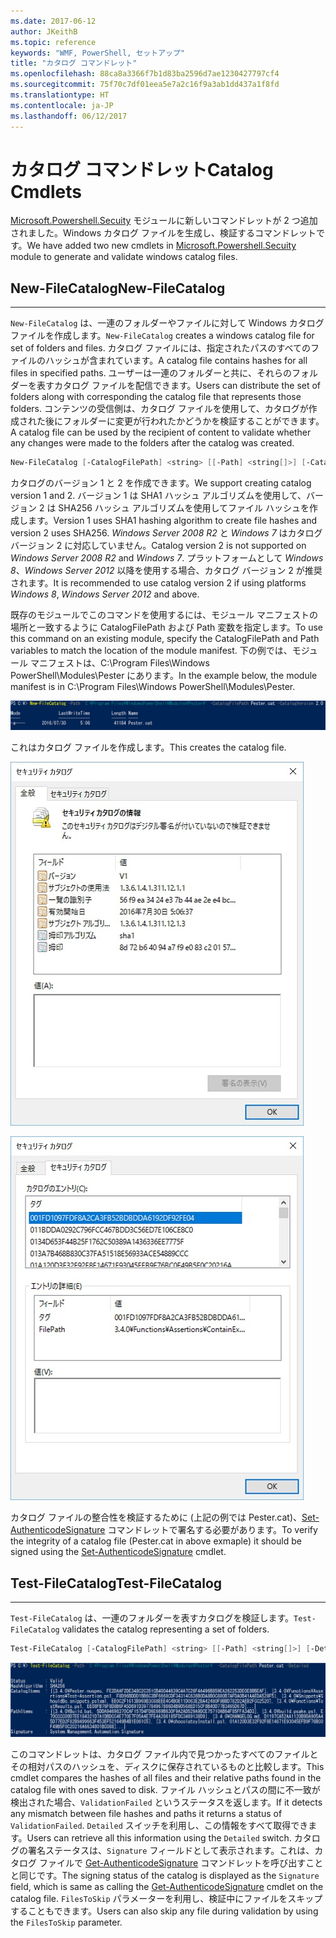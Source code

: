 ```yaml
---
ms.date: 2017-06-12
author: JKeithB
ms.topic: reference
keywords: "WMF, PowerShell, セットアップ"
title: "カタログ コマンドレット"
ms.openlocfilehash: 88ca8a3366f7b1d83ba2596d7ae1230427797cf4
ms.sourcegitcommit: 75f70c7df01eea5e7a2c16f9a3ab1dd437a1f8fd
ms.translationtype: HT
ms.contentlocale: ja-JP
ms.lasthandoff: 06/12/2017
---
```

# <a name="catalog-cmdlets"></a><span data-ttu-id="b91c0-103">カタログ コマンドレット</span><span class="sxs-lookup"><span data-stu-id="b91c0-103">Catalog Cmdlets</span></span>  

<span data-ttu-id="b91c0-104">[Microsoft.Powershell.Secuity](https://technet.microsoft.com/en-us/library/hh847877.aspx) モジュールに新しいコマンドレットが 2 つ追加されました。Windows カタログ ファイルを生成し、検証するコマンドレットです。</span><span class="sxs-lookup"><span data-stu-id="b91c0-104">We have added two new cmdlets in [Microsoft.Powershell.Secuity](https://technet.microsoft.com/en-us/library/hh847877.aspx) module to generate and validate windows catalog files.</span></span>  

## <a name="new-filecatalog"></a><span data-ttu-id="b91c0-105">New-FileCatalog</span><span class="sxs-lookup"><span data-stu-id="b91c0-105">New-FileCatalog</span></span> 
--------------------------------

<span data-ttu-id="b91c0-106">`New-FileCatalog` は、一連のフォルダーやファイルに対して Windows カタログ ファイルを作成します。</span><span class="sxs-lookup"><span data-stu-id="b91c0-106">`New-FileCatalog` creates a windows catalog file for set of folders and files.</span></span> <span data-ttu-id="b91c0-107">カタログ ファイルには、指定されたパスのすべてのファイルのハッシュが含まれています。</span><span class="sxs-lookup"><span data-stu-id="b91c0-107">A catalog file contains hashes for all files in specified paths.</span></span> <span data-ttu-id="b91c0-108">ユーザーは一連のフォルダーと共に、それらのフォルダーを表すカタログ ファイルを配信できます。</span><span class="sxs-lookup"><span data-stu-id="b91c0-108">Users can distribute the set of folders along with corresponding the catalog file that represents those folders.</span></span> <span data-ttu-id="b91c0-109">コンテンツの受信側は、カタログ ファイルを使用して、カタログが作成された後にフォルダーに変更が行われたかどうかを検証することができます。</span><span class="sxs-lookup"><span data-stu-id="b91c0-109">A catalog file can be used by the recipient of content to validate whether any changes were made to the folders after the catalog was created.</span></span>    

```PowerShell
New-FileCatalog [-CatalogFilePath] <string> [[-Path] <string[]>] [-CatalogVersion <int>] [-WhatIf] [-Confirm] [<CommonParameters>]
```
<span data-ttu-id="b91c0-110">カタログのバージョン 1 と 2 を作成できます。</span><span class="sxs-lookup"><span data-stu-id="b91c0-110">We support creating catalog version 1 and 2.</span></span> <span data-ttu-id="b91c0-111">バージョン 1 は SHA1 ハッシュ アルゴリズムを使用して、バージョン 2 は SHA256 ハッシュ アルゴリズムを使用してファイル ハッシュを作成します。</span><span class="sxs-lookup"><span data-stu-id="b91c0-111">Version 1 uses SHA1 hashing algorithm to create file hashes and version 2 uses SHA256.</span></span> <span data-ttu-id="b91c0-112">*Windows Server 2008 R2* と *Windows 7* はカタログ バージョン 2 に対応していません。</span><span class="sxs-lookup"><span data-stu-id="b91c0-112">Catalog version 2 is not supported on *Windows Server 2008 R2* and *Windows 7*.</span></span> <span data-ttu-id="b91c0-113">プラットフォームとして *Windows 8*、*Windows Server 2012* 以降を使用する場合、カタログ バージョン 2 が推奨されます。</span><span class="sxs-lookup"><span data-stu-id="b91c0-113">It is recommended to use catalog version 2 if using platforms *Windows 8*, *Windows Server 2012* and above.</span></span>  

<span data-ttu-id="b91c0-114">既存のモジュールでこのコマンドを使用するには、モジュール マニフェストの場所と一致するように CatalogFilePath および Path 変数を指定します。</span><span class="sxs-lookup"><span data-stu-id="b91c0-114">To use this command on an existing module, specify the CatalogFilePath and Path variables to match the location of the module manifest.</span></span> <span data-ttu-id="b91c0-115">下の例では、モジュール マニフェストは、C:\Program Files\Windows PowerShell\Modules\Pester にあります。</span><span class="sxs-lookup"><span data-stu-id="b91c0-115">In the example below, the module manifest is in C:\Program Files\Windows PowerShell\Modules\Pester.</span></span> 

![](../images/NewFileCatalog.jpg)

<span data-ttu-id="b91c0-116">これはカタログ ファイルを作成します。</span><span class="sxs-lookup"><span data-stu-id="b91c0-116">This creates the catalog file.</span></span> 

![](../images/CatalogFile1.jpg)  

![](../images/CatalogFile2.jpg) 

<span data-ttu-id="b91c0-117">カタログ ファイルの整合性を検証するために (上記の例では Pester.cat)、[Set-AuthenticodeSignature](https://technet.microsoft.com/library/hh849819.aspx) コマンドレットで署名する必要があります。</span><span class="sxs-lookup"><span data-stu-id="b91c0-117">To verify the integrity of a catalog file (Pester.cat in above exmaple) it should be signed using the [Set-AuthenticodeSignature](https://technet.microsoft.com/library/hh849819.aspx) cmdlet.</span></span>   


## <a name="test-filecatalog"></a><span data-ttu-id="b91c0-118">Test-FileCatalog</span><span class="sxs-lookup"><span data-stu-id="b91c0-118">Test-FileCatalog</span></span> 
--------------------------------

<span data-ttu-id="b91c0-119">`Test-FileCatalog` は、一連のフォルダーを表すカタログを検証します。</span><span class="sxs-lookup"><span data-stu-id="b91c0-119">`Test-FileCatalog` validates the catalog representing a set of folders.</span></span> 

```PowerShell
Test-FileCatalog [-CatalogFilePath] <string> [[-Path] <string[]>] [-Detailed] [-FilesToSkip <string[]>] [-WhatIf] [-Confirm] [<CommonParameters>]
```

![](../images/TestFileCatalog.jpg)

<span data-ttu-id="b91c0-120">このコマンドレットは、カタログ ファイル内で見つかったすべてのファイルとその相対パスのハッシュを、ディスクに保存されているものと比較します。</span><span class="sxs-lookup"><span data-stu-id="b91c0-120">This cmdlet compares the hashes of all files and their relative paths found in the catalog file with ones saved to disk.</span></span> <span data-ttu-id="b91c0-121">ファイル ハッシュとパスの間に不一致が検出された場合、`ValidationFailed` というステータスを返します。</span><span class="sxs-lookup"><span data-stu-id="b91c0-121">If it detects any mismatch between file hashes and paths it returns a status of `ValidationFailed`.</span></span> <span data-ttu-id="b91c0-122">`Detailed` スイッチを利用し、この情報をすべて取得できます。</span><span class="sxs-lookup"><span data-stu-id="b91c0-122">Users can retrieve all this information using the `Detailed` switch.</span></span> <span data-ttu-id="b91c0-123">カタログの署名ステータスは、`Signature` フィールドとして表示されます。これは、カタログ ファイルで [Get-AuthenticodeSignature](https://technet.microsoft.com/en-us/library/hh849805.aspx) コマンドレットを呼び出すことと同じです。</span><span class="sxs-lookup"><span data-stu-id="b91c0-123">The signing status of the catalog is displayed as the `Signature` field, which is same as calling the [Get-AuthenticodeSignature](https://technet.microsoft.com/en-us/library/hh849805.aspx) cmdlet on the catalog file.</span></span> <span data-ttu-id="b91c0-124">`FilesToSkip` パラメーターを利用し、検証中にファイルをスキップすることもできます。</span><span class="sxs-lookup"><span data-stu-id="b91c0-124">Users can also skip any file during validation by using the `FilesToSkip` parameter.</span></span> 

